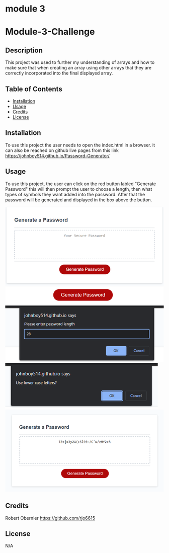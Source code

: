 # module 3

# Module-3-Challenge

## Description

This project was used to further my understanding of arrays and how to make sure that when creating an array using other arrays that they are correctly incorporated into the final displayed array. 

## Table of Contents

 - [Installation](#installation)
 - [Usage](#usage)
 - [Credits](#credits)
 - [License](#license)

## Installation

To use this project the user needs to open the index.html in a browser. it can also be reached on github live pages from this link https://johnboy514.github.io/Password-Generator/

## Usage

To use this project, the user can click on the red button labled "Generate Password" this will then prompt the user to choose a length, then what types of symbols they want added into the password. After that the password will be generated and displayed in the box above the button.

![Generate Password](assets/images/generate-password.png)
![Button to Click](assets/images/password-button.png)
![Length Prompt](assets/images/length-password.png)
![Symbol Prompt](assets/images/choose-symbols.png)
![End Result](assets/images/generated-password.png)

## Credits

Robert Obernier
https://github.com/rjo6615

## License

N/A
